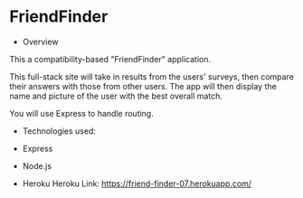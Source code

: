 # FriendFinder

- Overview 

 This a compatibility-based "FriendFinder" application.

This full-stack site will take in results from the users' surveys, then compare their answers with those from other users. The app will then display the name and picture of the user with the best overall match.

You will use Express to handle routing.


- Technologies used:

- Express
- Node.js
- Heroku
Heroku Link: https://friend-finder-07.herokuapp.com/
